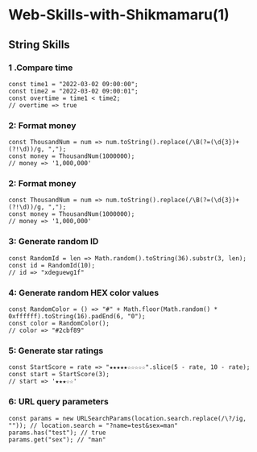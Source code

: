 # Web-Skills-with-Shikmamaru(1)

<h2>String Skills</h2>
<h3>1 .Compare time</h3>

```
const time1 = "2022-03-02 09:00:00";
const time2 = "2022-03-02 09:00:01";
const overtime = time1 < time2;
// overtime => true
```
<h3>2: Format money</h3>

```
const ThousandNum = num => num.toString().replace(/\B(?=(\d{3})+(?!\d))/g, ",");
const money = ThousandNum(1000000);
// money => '1,000,000'
```
<h3>2: Format money</h3>

```
const ThousandNum = num => num.toString().replace(/\B(?=(\d{3})+(?!\d))/g, ",");
const money = ThousandNum(1000000);
// money => '1,000,000'
```
<h3>3: Generate random ID</h3>

```
const RandomId = len => Math.random().toString(36).substr(3, len);
const id = RandomId(10);
// id => "xdeguewg1f"
```
<h3>4: Generate random HEX color values</h3>

```
const RandomColor = () => "#" + Math.floor(Math.random() * 0xffffff).toString(16).padEnd(6, "0");
const color = RandomColor();
// color => "#2cbf89"
```
<h3>5: Generate star ratings</h3>

```
const StartScore = rate => "★★★★★☆☆☆☆☆".slice(5 - rate, 10 - rate);
const start = StartScore(3);
// start => '★★★☆☆'
```
<h3>6: URL query parameters</h3>

```
const params = new URLSearchParams(location.search.replace(/\?/ig, "")); // location.search = "?name=test&sex=man"
params.has("test"); // true
params.get("sex"); // "man"
```
